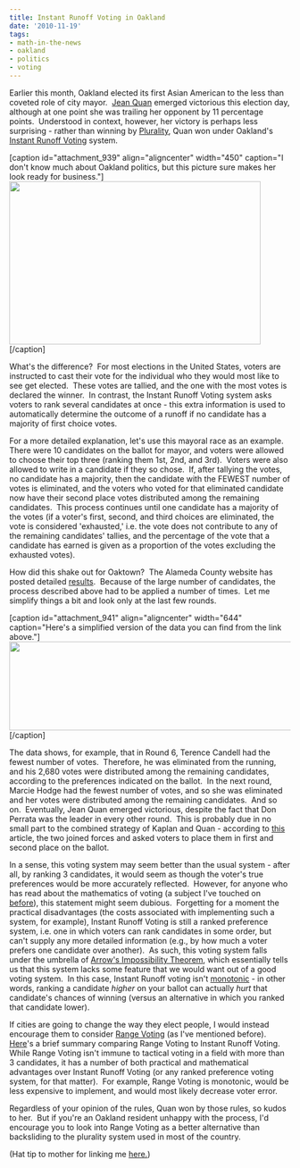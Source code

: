 ```yaml
---
title: Instant Runoff Voting in Oakland
date: '2010-11-19'
tags:
- math-in-the-news
- oakland
- politics
- voting
---
```


Earlier this month, Oakland elected its first Asian American to the less than coveted role of city mayor.  <a href="http://en.wikipedia.org/wiki/Jean_Quan">Jean Quan</a> emerged victorious this election day, although at one point she was trailing her opponent by 11 percentage points.  Understood in context, however, her victory is perhaps less surprising - rather than winning by <a href="http://en.wikipedia.org/wiki/Plurality_voting_system">Plurality</a>, Quan won under Oakland's <a href="http://en.wikipedia.org/wiki/Instant-runoff_voting">Instant Runoff Voting</a> system.

[caption id="attachment_939" align="aligncenter" width="450" caption="I don&#39;t know much about Oakland politics, but this picture sure makes her look ready for business."]<a href="http://www.jeanquanforoakland.org/about"><img class="size-full wp-image-939" title="Quan_for_Mayor-255_Lake_Merritt_1_0" src="http://www.mathgoespop.com/wp-content/uploads/2010/11/Quan_for_Mayor-255_Lake_Merritt_1_0.jpg" alt="" width="450" height="292" /></a>[/caption]

What's the difference?  For most elections in the United States, voters are instructed to cast their vote for the individual who they would most like to see get elected.  These votes are tallied, and the one with the most votes is declared the winner.  In contrast, the Instant Runoff Voting system asks voters to rank several candidates at once - this extra information is used to automatically determine the outcome of a runoff if no candidate has a majority of first choice votes.

For a more detailed explanation, let's use this mayoral race as an example.  There were 10 candidates on the ballot for mayor, and voters were allowed to choose their top three (ranking them 1st, 2nd, and 3rd).  Voters were also allowed to write in a candidate if they so chose.  If, after tallying the votes, no candidate has a majority, then the candidate with the FEWEST number of votes is eliminated, and the voters who voted for that eliminated candidate now have their second place votes distributed among the remaining candidates.  This process continues until one candidate has a majority of the votes (if a voter's first, second, and third choices are eliminated, the vote is considered 'exhausted,' i.e. the vote does not contribute to any of the remaining candidates' tallies, and the percentage of the vote that a candidate has earned is given as a proportion of the votes excluding the exhausted votes).

How did this shake out for Oaktown?  The Alameda County website has posted detailed <a href="http://www.acgov.org/rov/rcv/results/rcvresults_2984.htm">results</a>.   Because of the large number of candidates, the process described above  had to be applied a number of times.  Let me simplify things a bit and  look only at the last few rounds.

[caption id="attachment_941" align="aligncenter" width="644" caption="Here&#39;s a simplified version of the data you can find from the link above."]<a href="http://www.mathgoespop.com/wp-content/uploads/2010/11/Picture-6.png"><img class="size-full wp-image-941" title="IVData" src="http://www.mathgoespop.com/wp-content/uploads/2010/11/Picture-6.png" alt="" width="644" height="159" /></a>[/caption]

The data shows, for example, that in Round 6, Terence Candell had the fewest number of votes.  Therefore, he was eliminated from the running, and his 2,680 votes were distributed among the remaining candidates, according to the preferences indicated on the ballot.  In the next round, Marcie Hodge had the fewest number of votes, and so she was eliminated and her votes were distributed among the remaining candidates.  And so on.  Eventually, Jean Quan emerged victorious, despite the fact that Don Perrata was the leader in every other round.  This is probably due in no small part to the combined strategy of Kaplan and Quan - according to <a href="http://www.sfgate.com/cgi-bin/article.cgi?f=/c/a/2010/11/09/BA3K1G91HH.DTL">this</a> article, the two joined forces and asked voters to place them in first and second place on the ballot.

In a sense, this voting system may seem better than the usual system - after all, by ranking 3 candidates, it would seem as though the voter's true preferences would be more accurately reflected.  However, for anyone who has read about the mathematics of voting (a subject I've touched on <a href="http://www.mathgoespop.com/tag/voting">before</a>), this statement might seem dubious.  Forgetting for a moment the practical disadvantages (the costs associated with implementing such a system, for example), Instant Runoff Voting is still a ranked preference system, i.e. one in which voters can rank candidates in some order, but can't supply any more detailed information (e.g., by how much a voter prefers one candidate over another).  As such, this voting system falls under the umbrella of <a href="http://en.wikipedia.org/wiki/Arrow%27s_impossibility_theorem">Arrow's Impossibility Theorem</a>, which essentially tells us that this system lacks some feature that we would want out of a good voting system.  In this case, Instant Runoff voting isn't <a href="http://en.wikipedia.org/wiki/Monotonicity_criterion">monotonic</a> - in other words, ranking a candidate <em>higher</em> on your ballot can actually <em>hurt</em> that candidate's chances of winning (versus an alternative in which you ranked that candidate lower).

If cities are going to change the way they elect people, I would instead encourage them to consider <a href="http://scorevoting.net/RangeVoting.html">Range Voting</a> (as I've mentioned before).  <a href="http://scorevoting.net/IrvExec.html">Here</a>'s a brief summary comparing Range Voting to Instant Runoff Voting.  While Range Voting isn't immune to tactical voting in a field with more than 3 candidates, it has a number of both practical and mathematical advantages over Instant Runoff Voting (or any ranked preference voting system, for that matter).  For example, Range Voting is monotonic, would be less expensive to implement, and would most likely decrease voter error.

Regardless of your opinion of the rules, Quan won by those rules, so kudos to her.  But if you're an Oakland resident unhappy with the process, I'd encourage you to look into Range Voting as a better alternative than backsliding to the plurality system used in most of the country.

(Hat tip to mother for linking me <a href="http://www.sfgate.com/cgi-bin/article.cgi?f=/c/a/2010/11/12/BAQF1GAQQD.DTL">here.</a>)

